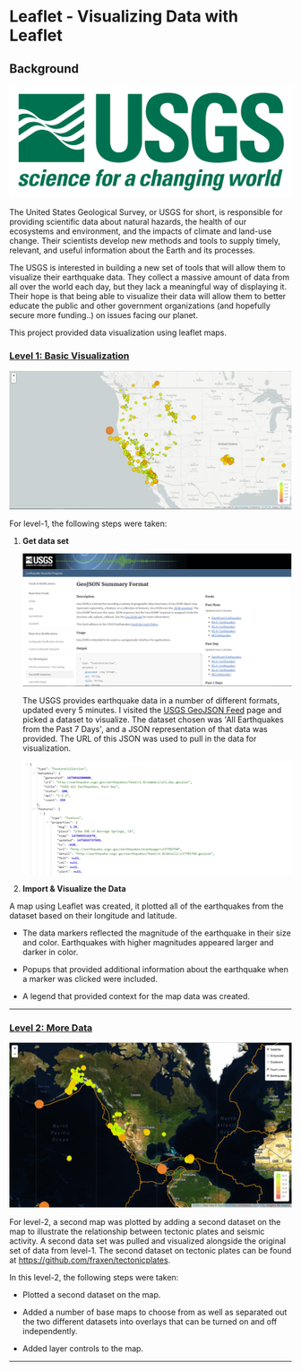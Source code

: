 # Leaflet - Visualizing Data with Leaflet

## Background

![1-Logo](Resources/Images/1-Logo.png)

The United States Geological Survey, or USGS for short, is responsible for providing scientific data about natural hazards, the health of our ecosystems and environment, and the impacts of climate and land-use change. Their scientists develop new methods and tools to supply timely, relevant, and useful information about the Earth and its processes.

The USGS is interested in building a new set of tools that will allow them to visualize their earthquake data. They collect a massive amount of data from all over the world each day, but they lack a meaningful way of displaying it. Their hope is that being able to visualize their data will allow them to better educate the public and other government organizations (and hopefully secure more funding..) on issues facing our planet.

This project provided data visualization using leaflet maps.  

### [Level 1: Basic Visualization](https://github.com/Chahnaz-Kbaisi/Leaflet-Data-Visualization/tree/main/Leaflet-Step-1)

![2-BasicMap](Resources/Images/2-BasicMap.png)

For level-1, the following steps were taken: 

1. **Get data set**

   ![3-Data](Resources/Images/3-Data.png)

   The USGS provides earthquake data in a number of different formats, updated every 5 minutes. I visited the [USGS GeoJSON Feed](http://earthquake.usgs.gov/earthquakes/feed/v1.0/geojson.php) page and picked a dataset to visualize. The dataset chosen was 'All Earthquakes from the Past 7 Days', and a JSON representation of that data was provided. The URL of this JSON was used to pull in the data for visualization.

   ![4-JSON](Resources/Images/4-JSON.png)

2. **Import & Visualize the Data**

  A map using Leaflet was created, it plotted all of the earthquakes from the dataset based on their longitude and latitude.

   * The data markers reflected the magnitude of the earthquake in their size and color. Earthquakes with higher magnitudes appeared larger and darker in color.

   * Popups that provided additional information about the earthquake when a marker was clicked were included.

   * A legend that provided context for the map data was created.
- - -

### [Level 2: More Data](https://github.com/Chahnaz-Kbaisi/Leaflet-Data-Visualization/tree/main/Leaftlet-Step-2)

![5-Advanced](Resources/Images/5-Advanced.png)

For level-2, a second map was plotted by adding a second dataset on the map to illustrate the relationship between tectonic plates and seismic activity. A second data set was pulled and visualized alongside the original set of data from level-1. The second dataset on tectonic plates can be found at <https://github.com/fraxen/tectonicplates>.

In this level-2, the following steps were taken: 

* Plotted a second dataset on the map.

* Added a number of base maps to choose from as well as separated out the two different datasets into overlays that can be turned on and off independently.

* Added layer controls to the map.

- - -

